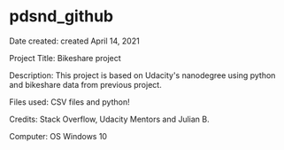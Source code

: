# pdsnd_github

Date created:
created April 14, 2021

Project Title:
Bikeshare project

Description:
This project is based on Udacity's nanodegree using python and bikeshare data from previous project.

Files used:
CSV files and python!

Credits:
Stack Overflow, Udacity Mentors and Julian B.

Computer:
OS Windows 10


